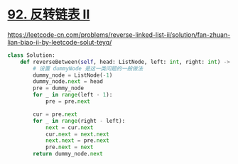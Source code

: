 # [92. 反转链表 II](https://leetcode-cn.com/problems/reverse-linked-list-ii/)

https://leetcode-cn.com/problems/reverse-linked-list-ii/solution/fan-zhuan-lian-biao-ii-by-leetcode-solut-teyq/

```python
class Solution:
    def reverseBetween(self, head: ListNode, left: int, right: int) -> ListNode:
        # 设置 dummyNode 是这一类问题的一般做法
        dummy_node = ListNode(-1)
        dummy_node.next = head
        pre = dummy_node
        for _ in range(left - 1):
            pre = pre.next

        cur = pre.next
        for _ in range(right - left):
            next = cur.next
            cur.next = next.next
            next.next = pre.next
            pre.next = next
        return dummy_node.next
```

